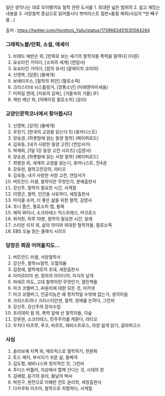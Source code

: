 일단 생각나는 대로 모아봤어요 철학 관련 도서를 1. 최대한 넓은 범위의 2. 쉽고 재밌는 내용을 3. 서양철학 중심으로 읽어봅시다 쁘띠리스트 절판•품절 제외(사심의 *만 빼구용…)

출처 : https://twitter.com/Honttoni_Yallu/status/1739683451530584284
### 그래픽노블/만화, 소설, 에세이
1. 브래드 에반슨 외, [만화로 보는 세기의 철학자들 폭력을 말하다] (다른)
2. 요슈타인 가아더, [소피의 세계] (현암사)
3. 요슈타인 가아더, [밤의 유서] (알에이치 코리아)
4. 신영복, [담론] (돌베개)
5. 보에티우스, [철학의 위안] (필로소픽)
6. 크리스티네 뇌스틀링거, [깡통소년] (미래엔아이세움)
7. 미하일 엔데, [자유의 감옥], [거울속의 거울] (F)
8. 캐빈 캐넌 외, [어메이징 필로소피] (궁리)

### 교양인문학코너에서 찾아봅시다
1. 신영복, [강의] (돌베개)
2. 우한기, [한국의 교양을 읽는다 5] (휴머니스트)
3. 양승권, [하룻밤에 읽는 동양 철학] (페이퍼로드)
4. 김욱동, [내가 사랑한 동양 고전] (연암서가)
5. 박재희, [1일 1강 동양 고전 시리즈] (김영사)
6. 양승권, [하룻밤에 읽는 서양 철학] (페이퍼로드)
7. 최병권 외, 세계의 교양을 읽는다, 휴머니스트, 전4권
8. 강유원, 철학고전강의, 라티오
9. 김욱동, 내가 사랑한 서양 고전, 연암서가
10. 버트란드 러셀, 철학이란 무엇인가, 문예출판사
11. 강신주, 철학이 필요한 시간, 사계절
12. 이명곤, 철학, 인간을 사유하다, 세창출판사
13. 마이클 슈어, 더 좋은 삶을 위한 철학, 김영사
14. 조니 톰슨, 필로소피 랩, 윌북
15. 에릭 와이너, 소크라테스 익스프레스, 어크로스
16. 위저쥔, 하루 10분, 철학이 필요한 시간, 알레
17. 스티븐 리치 외, 삶의 의미와 위대한 철학자들, 필로소픽
18. EBS 오늘 읽는 클래식 시리즈

### 당장은 쬐끔 어려울지도...
1. 버트란드 러셀, 서양철학사
2. 강신주, 철학vs철학, 오월의봄
3. 김창래, 철학에로의 초대, 세창출판사
4. 아마르티아 센, 정의의 아이디어, 지식의 날개
5. 피에르 아도, 고대 철학이란 무엇인가, 열린책들
6. 마크 코켈버그, AI윤리에 대한 모든 것, 아카넷
7. 마크 코켈버그, 인공지능은 왜 정치적일 수밖에 없는가, 생각이음
8. 크리스트야나 크리스티안센, 철학, 장애를 논하다, 그린비
9. 강신주, 강신주의 장자수업
10. 프리데릭 웜 외, 폭력 앞에 선 철학자들, 이숲
11. 강유원, 소크라테스, 민주주의를 캐묻다, 라티오
12. 우치다 타츠루, 푸코, 바르트, 레비스트로스, 라캉 쉽게 읽기, 갈라파고스

### 사심
1. 슬라보예 지젝 외, 매트릭스로 철학하기, 한문화
2. 토드 메이, 부서지기 쉬운 삶, 돌베개
3. 김도형, 레비나스와 정치적인 것, 그린비
4. 주디스 버틀러, 지상에서 함께 산다는 것, 시대의 창
5. 김애령, 듣기의 윤리, 봄날의 박씨
6. 박찬구, 원전으로 이해한 칸트 윤리학, 세창출판사
7. 다카쿠와 이즈미, 철학으로 저항하다, 사계절